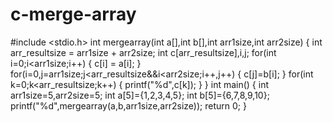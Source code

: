 # c-merge-array
#include <stdio.h>
int mergearray(int a[],int b[],int arr1size,int arr2size)
{
  int arr_resultsize = arr1size + arr2size;
  int c[arr_resultsize],i,j;
  for(int i=0;i<arr1size;i++) {
    c[i] = a[i];
  }
  for(i=0,j=arr1size;j<arr_resultsize&&i<arr2size;i++,j++)
  {
    c[j]=b[i];
  }
  for(int k=0;k<arr_resultsize;k++)
  {
    printf("%d",c[k]);
  }
}
int main()
{
  int arr1size=5,arr2size=5;
  int a[5]={1,2,3,4,5};
  int b[5]={6,7,8,9,10};
  printf("%d",mergearray(a,b,arr1size,arr2size));
  return 0;
}

  
